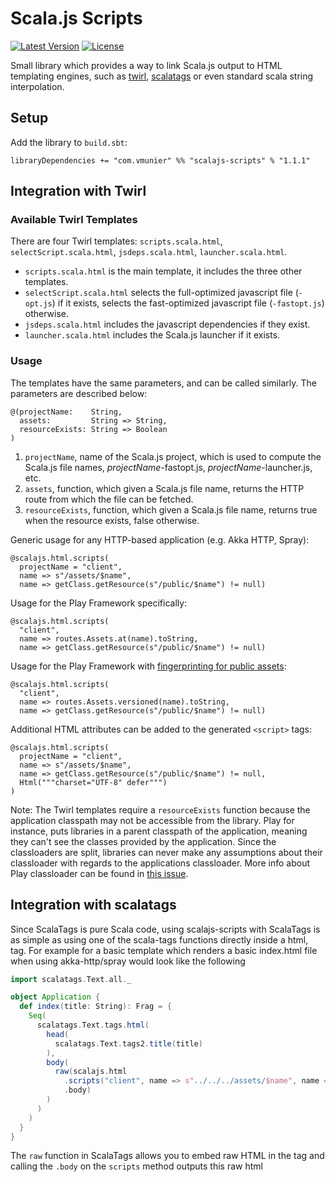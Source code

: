# Scala.js Scripts

[![Latest Version](https://maven-badges.herokuapp.com/maven-central/com.vmunier/scalajs-scripts_2.11/badge.svg)](https://maven-badges.herokuapp.com/maven-central/com.vmunier/scalajs-scripts_2.11)
[![License](http://img.shields.io/:license-Apache%202-red.svg)](http://www.apache.org/licenses/LICENSE-2.0.txt)

Small library which provides a way to link Scala.js output to HTML templating engines, such as
[twirl](https://github.com/playframework/twirl), [scalatags](https://github.com/lihaoyi/scalatags) or even
standard scala string interpolation. 

## Setup

Add the library to `build.sbt`:
```
libraryDependencies += "com.vmunier" %% "scalajs-scripts" % "1.1.1"
```

## Integration with Twirl

### Available Twirl Templates

There are four Twirl templates: `scripts.scala.html`, `selectScript.scala.html`, `jsdeps.scala.html`, `launcher.scala.html`.

- `scripts.scala.html` is the main template, it includes the three other templates.
- `selectScript.scala.html` selects the full-optimized javascript file (`-opt.js`) if it exists, selects the fast-optimized javascript file (`-fastopt.js`) otherwise.
- `jsdeps.scala.html` includes the javascript dependencies if they exist.
- `launcher.scala.html` includes the Scala.js launcher if it exists.

### Usage

The templates have the same parameters, and can be called similarly. The parameters are described below:
```
@(projectName:    String,
  assets:         String => String,
  resourceExists: String => Boolean
)
```

1. `projectName`, name of the Scala.js project, which is used to compute the Scala.js file names, *projectName*-fastopt.js, *projectName*-launcher.js, etc.
2. `assets`, function, which given a Scala.js file name, returns the HTTP route from which the file can be fetched.
3. `resourceExists`, function, which given a Scala.js file name, returns true when the resource exists, false otherwise.

Generic usage for any HTTP-based application (e.g. Akka HTTP, Spray):
```
@scalajs.html.scripts(
  projectName = "client",
  name => s"/assets/$name",
  name => getClass.getResource(s"/public/$name") != null)
```

Usage for the Play Framework specifically:
```
@scalajs.html.scripts(
  "client",
  name => routes.Assets.at(name).toString,
  name => getClass.getResource(s"/public/$name") != null)
```

Usage for the Play Framework with [fingerprinting for public assets](https://www.playframework.com/documentation/2.5.x/AssetsOverview#Reverse-routing-and-fingerprinting-for-public-assets):
```
@scalajs.html.scripts(
  "client",
  name => routes.Assets.versioned(name).toString,
  name => getClass.getResource(s"/public/$name") != null)
```

Additional HTML attributes can be added to the generated `<script>` tags:
```
@scalajs.html.scripts(
  projectName = "client",
  name => s"/assets/$name",
  name => getClass.getResource(s"/public/$name") != null,
  Html("""charset="UTF-8" defer""")
)
```

Note:
The Twirl templates require a `resourceExists` function because the application classpath may not be accessible from the library.
Play for instance, puts libraries in a parent classpath of the application, meaning they can't see the classes provided by the application.
Since the classloaders are split, libraries can never make any assumptions about their classloader with regards to the applications classloader.
More info about Play classloader can be found in [this issue](https://github.com/playframework/playframework/issues/2847).

## Integration with scalatags

Since ScalaTags is pure Scala code, using scalajs-scripts with ScalaTags is as simple as using one of the
scala-tags functions directly inside a html, tag. For example for a basic template which renders a basic
index.html file when using akka-http/spray would look like the following

```scala
import scalatags.Text.all._

object Application {
  def index(title: String): Frag = {
    Seq(
      scalatags.Text.tags.html(
        head(
          scalatags.Text.tags2.title(title)
        ),
        body(
          raw(scalajs.html
            .scripts("client", name => s"../../../assets/$name", name => getClass.getResource(s"/public/$name") != null)
            .body)
        )
      )
    )
  }
}
```

The `raw` function in ScalaTags allows you to embed raw HTML in the tag and calling the `.body` on the `scripts` 
method outputs this raw html
